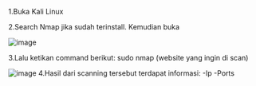 1.Buka Kali Linux

2.Search Nmap jika sudah terinstall. Kemudian buka

![image](https://github.com/user-attachments/assets/4b219ffd-59f7-42dc-be22-752d2948a69f)

3.Lalu ketikan command berikut: sudo nmap (website yang ingin di scan)


![image](https://github.com/user-attachments/assets/8c1504dc-f8ba-443c-a832-6c44d136da04)
4.Hasil dari scanning tersebut terdapat informasi:
-Ip
-Ports
